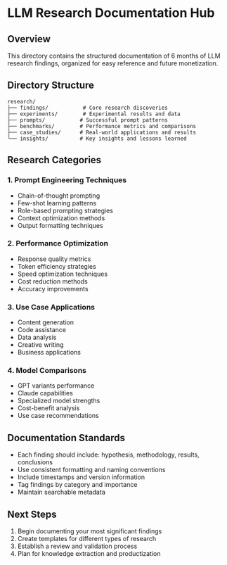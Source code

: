 # LLM Research Documentation Hub

## Overview
This directory contains the structured documentation of 6 months of LLM research findings, organized for easy reference and future monetization.

## Directory Structure
```
research/
├── findings/           # Core research discoveries
├── experiments/        # Experimental results and data
├── prompts/           # Successful prompt patterns
├── benchmarks/        # Performance metrics and comparisons
├── case_studies/      # Real-world applications and results
└── insights/          # Key insights and lessons learned
```

## Research Categories

### 1. Prompt Engineering Techniques
- Chain-of-thought prompting
- Few-shot learning patterns
- Role-based prompting strategies
- Context optimization methods
- Output formatting techniques

### 2. Performance Optimization
- Response quality metrics
- Token efficiency strategies
- Speed optimization techniques
- Cost reduction methods
- Accuracy improvements

### 3. Use Case Applications
- Content generation
- Code assistance
- Data analysis
- Creative writing
- Business applications

### 4. Model Comparisons
- GPT variants performance
- Claude capabilities
- Specialized model strengths
- Cost-benefit analysis
- Use case recommendations

## Documentation Standards
- Each finding should include: hypothesis, methodology, results, conclusions
- Use consistent formatting and naming conventions
- Include timestamps and version information
- Tag findings by category and importance
- Maintain searchable metadata

## Next Steps
1. Begin documenting your most significant findings
2. Create templates for different types of research
3. Establish a review and validation process
4. Plan for knowledge extraction and productization